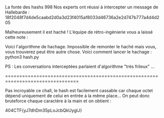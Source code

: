 La fonte des hashs
998
Nos experts ont réussi à intercepter un message de Hallebarde : 18f2048f7d4de5caabd2d0a3d23f4015af8033d46736a2e2d747b777a4d4d205

Malheureusement il est haché ! L'équipe de rétro-ingénierie vous a laissé cette note :

Voici l'algorithme de hachage. Impossible de remonter le haché mais vous, vous trouverez peut être autre chose. Voici comment lancer le hachage : python3 hash.py

PS : Les conversations interceptées parlaient d'algorithme "très frileux" ...

================================================================================

Pas incroyable ce chall, le hash est facilement cassable car chaque octet dépend uniquement de celui en entrée à la même place...
On peut donc bruteforce chaque caractère à la main et on obtient :

404CTF{yJ7dhDm35pLoJcbQkUygIJ}
